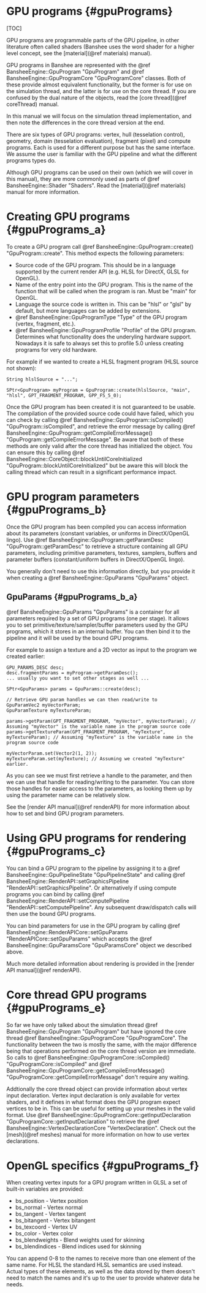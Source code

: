 GPU programs									{#gpuPrograms}
===============
[TOC]

GPU programs are programmable parts of the GPU pipeline, in other literature often called shaders (Banshee uses the word shader for a higher level concept, see the [material](@ref materials) manual).

GPU programs in Banshee are represented with the @ref BansheeEngine::GpuProgram "GpuProgram" and @ref BansheeEngine::GpuProgramCore "GpuProgramCore" classes. Both of these provide almost equivalent functionality, but the former is for use on the simulation thread, and the latter is for use on the core thread. If you are confused by the dual nature of the objects, read the [core thread](@ref coreThread) manual. 

In this manual we will focus on the simulation thread implementation, and then note the differences in the core thread version at the end.

There are six types of GPU programs: vertex, hull (tesselation control), geometry, domain (tesselation evaluation), fragment (pixel) and compute programs. Each is used for a different purpose but has the same interface. We assume the user is familiar with the GPU pipeline and what the different programs types do. 

Although GPU programs can be used on their own (which we will cover in this manual), they are more commonly used as parts of @ref BansheeEngine::Shader "Shaders". Read the [material](@ref materials) manual for more information.

# Creating GPU programs {#gpuPrograms_a}
To create a GPU program call @ref BansheeEngine::GpuProgram::create() "GpuProgram::create". This method expects the following parameters:
 - Source code of the GPU program. This should be in a language supported by the current render API (e.g. HLSL for DirectX, GLSL for OpenGL).
 - Name of the entry point into the GPU program. This is the name of the function that will be called when the program is ran. Must be "main" for OpenGL.
 - Language the source code is written in. This can be "hlsl" or "glsl" by default, but more languages can be added by extensions.
 - @ref BansheeEngine::GpuProgramType "Type" of the GPU program (vertex, fragment, etc.).
 - @ref BansheeEngine::GpuProgramProfile "Profile" of the GPU program. Determines what functionality does the underyling hardware support. Nowadays it is safe to always set this to profile 5.0 unless creating programs for very old hardware.
 
For example if we wanted to create a HLSL fragment program (HLSL source not shown):
~~~~~~~~~~~~~{.cpp}
String hlslSource = "...";

SPtr<GpuProgram> myProgram = GpuProgram::create(hlslSource, "main", "hlsl", GPT_FRAGMENT_PROGRAM, GPP_FS_5_0);
~~~~~~~~~~~~~ 
 
Once the GPU program has been created it is not guaranteed to be usable. The compilation of the provided source code could have failed, which you can check by calling @ref BansheeEngine::GpuProgram::isCompiled() "GpuProgram::isCompiled", and retrieve the error message by calling @ref BansheeEngine::GpuProgram::getCompileErrorMessage() "GpuProgram::getCompileErrorMessage". Be aware that both of these methods are only valid after the core thread has initialized the object. You can ensure this by calling @ref BansheeEngine::CoreObject::blockUntilCoreInitialized "GpuProgram::blockUntilCoreInitialized" but be aware this will block the calling thread which can result in a significant performance impact.

# GPU program parameters {#gpuPrograms_b}
Once the GPU program has been compiled you can access information about its parameters (constant variables, or uniforms in DirectX/OpenGL lingo). Use @ref BansheeEngine::GpuProgram::getParamDesc "GpuProgram::getParamDesc" to retrieve a structure containing all GPU parameters, including primitive parameters, textures, samplers, buffers and parameter buffers (constant/uniform buffers in DirectX/OpenGL lingo). 

You generally don't need to use this information directly, but you provide it when creating a @ref BansheeEngine::GpuParams "GpuParams" object.

## GpuParams {#gpuPrograms_b_a}
@ref BansheeEngine::GpuParams "GpuParams" is a container for all parameters required by a set of GPU programs (one per stage). It allows you to set primitive/texture/sampler/buffer parameters used by the GPU programs, which it stores in an internal buffer. You can then bind it to the pipeline and it will be used by the bound GPU programs.

For example to assign a texture and a 2D vector as input to the program we created earlier:
~~~~~~~~~~~~~{.cpp}
GPU_PARAMS_DESC desc;
desc.fragmentParams = myProgram->getParamDesc();
... usually you want to set other stages as well ...

SPtr<GpuParams> params = GpuParams::create(desc);

// Retrieve GPU param handles we can then read/write to
GpuParamVec2 myVectorParam;
GpuParamTexture myTextureParam;

params->getParam(GPT_FRAGMENT_PROGRAM, "myVector", myVectorParam); // Assuming "myVector" is the variable name in the program source code
params->getTextureParam(GPT_FRAGMENT_PROGRAM, "myTexture", myTextureParam); // Assuming "myTexture" is the variable name in the program source code

myVectorParam.set(Vector2(1, 2));
myTextureParam.set(myTexture); // Assuming we created "myTexture" earlier.
~~~~~~~~~~~~~

As you can see we must first retrieve a handle to the parameter, and then we can use that handle for reading/writing to the parameter. You can store those handles for easier access to the parameters, as looking them up by using the parameter name can be relatively slow.

See the [render API manual](@ref renderAPI) for more information about how to set and bind GPU program parameters.

# Using GPU programs for rendering {#gpuPrograms_c}
You can bind a GPU program to the pipeline by assigning it to a @ref BansheeEngine::GpuPipelineState "GpuPipelineState" and calling @ref BansheeEngine::RenderAPI::setGraphicsPipeline "RenderAPI::setGraphicsPipeline". Or alternatively if using compute programs you can bind by calling @ref BansheeEngine::RenderAPI::setComputePipeline "RenderAPI::setComputePipeline". Any subsequent draw/dispatch calls will then use the bound GPU programs. 

You can bind parameters for use in the GPU program by calling @ref BansheeEngine::RenderAPICore::setGpuParams "RenderAPICore::setGpuParams" which accepts the @ref BansheeEngine::GpuParamsCore "GpuParamsCore" object we described above.

Much more detailed information about rendering is provided in the [render API manual](@ref renderAPI).

# Core thread GPU programs {#gpuPrograms_e}
So far we have only talked about the simulation thread @ref BansheeEngine::GpuProgram "GpuProgram" but have ignored the core thread @ref BansheeEngine::GpuProgramCore "GpuProgramCore". The functionality between the two is mostly the same, with the major difference being that operations performed on the core thread version are immediate. So calls to @ref BansheeEngine::GpuProgramCore::isCompiled() "GpuProgramCore::isCompiled" and @ref BansheeEngine::GpuProgramCore::getCompileErrorMessage() "GpuProgramCore::getCompileErrorMessage" don't require any waiting.

Addtionally the core thread object can provide information about vertex input declaration. Vertex input declaration is only available for vertex shaders, and it defines in what format does the GPU program expect vertices to be in. This can be useful for setting up your meshes in the valid format. Use @ref BansheeEngine::GpuProgramCore::getInputDeclaration "GpuProgramCore::getInputDeclaration" to retrieve the @ref BansheeEngine::VertexDeclarationCore "VertexDeclaration". Check out the [mesh](@ref meshes) manual for more information on how to use vertex declarations.

# OpenGL specifics {#gpuPrograms_f}
When creating vertex inputs for a GPU program written in GLSL a set of built-in variables are provided:
 - bs_position - Vertex position
 - bs_normal - Vertex normal
 - bs_tangent - Vertex tangent
 - bs_bitangent - Vertex bitangent
 - bs_texcoord - Vertex UV
 - bs_color - Vertex color
 - bs_blendweights - Blend weights used for skinning
 - bs_blendindices - Blend indices used for skinning
 
You can append 0-8 to the names to receive more than one element of the same name. For HLSL the standard HLSL semantics are used instead. Actual types of these elements, as well as the data stored by them doesn't need to match the names and it's up to the user to provide whatever data he needs.